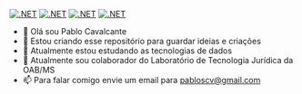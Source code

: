[![.NET](https://github.com/pabloscv/Patty-Authorization-API/actions/workflows/dotnet.yml/badge.svg)](https://github.com/pabloscv/Patty-Authorization-API/actions/workflows/dotnet.yml) [![.NET](https://github.com/pabloscv/ServerRecovery/actions/workflows/dotnet.yml/badge.svg)](https://github.com/pabloscv/ServerRecovery/actions/workflows/dotnet.yml) [![.NET](https://github.com/pabloscv/SettingsDriverCore/actions/workflows/dotnet.yml/badge.svg)](https://github.com/pabloscv/SettingsDriverCore/actions/workflows/dotnet.yml) [![.NET](https://github.com/pabloscv/SettingsDriver/actions/workflows/dotnet.yml/badge.svg)](https://github.com/pabloscv/SettingsDriver/actions/workflows/dotnet.yml)

- 👋 Olá sou Pablo Cavalcante
- 👀 Estou criando esse repositório para guardar ideias e criações
- 🌱 Atualmente estou estudando as tecnologias de dados
- 💞️ Atualmente sou colaborador do Laboratório de Tecnologia Jurídica da OAB/MS
- 📫 Para falar comigo envie um email para pabloscv@gmail.com

<!---
pabloscv/pabloscv is a ✨ special ✨ repository because its `README.md` (this file) appears on your GitHub profile.
You can click the Preview link to take a look at your changes.
--->
